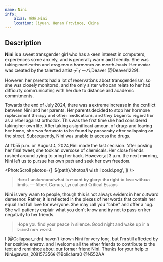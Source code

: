 ```yaml
---
name: Nini
info:
    alias: 鲵鲵,Nini
    location: Jiyuan, Henan Province, China
---
```


## Description

**Nini** is a sweet transgender girl who has a keen interest in computers, experiences some anxiety, and is generally warm and friendly. She was taking medication and exogenous hormones on month-basis. Her avatar was created by the talented artist ディーバ/Deaver (@Deaver1229).

However, her parents had a lot of reservations about transgenderism, so she was closely monitored, and the only sister who can relate to her had difficulty communicating with her due to distance and academic commitments.

Towards the end of July 2024, there was a extreme increase in the conflict between Nini and her parents. Her parents decided to stop her hormone replacement therapy and other medications, and they began to regard her as a rebel against orthodox. This was the first time she had considered taking her own life. After taking a significant amount of drugs and leaving her home, she was fortunate to be found by passersby after collapsing on the street. Subsequently, Nini was unable to access the drugs.

At 11:55 p.m. on August 4, 2024,Nini made the last decision. After posting her final tweet, she took an overdose of chemicals. Her close friends rushed around trying to bring her back. However,at 3 a.m. the next morning, Nini left us to pursue her own path and seek her own freedom.

<PhotoScroll photos={[ '${path}/photos/i wish i could.png', ]} />

>Here I understand what is meant by glory: 
>    the right to love without limits.
>         ― Albert Camus, Lyrical and Critical Essays

Nini is very warm to people, though this is not always evident in her outward demeanor. Rather, it is reflected in the pieces of her words that contain her equal and full love for everyone. She may call you "babe" and offer a hug. She will patiently explain what you don't know and try not to pass on her negativity to her friends.

>Hope you find your peace in silence.
>Good night and wake up in a brand new world.

I (@Collapsar_ndn) haven't known Nini for very long, but I'm still affected by her positive energy, and I welcome all the other friends to contribute to the text and reminisce about our former friend,Nini.
Thanks for your help to Nini.@awxs_2081573566 @Bolichara0 @N552AA